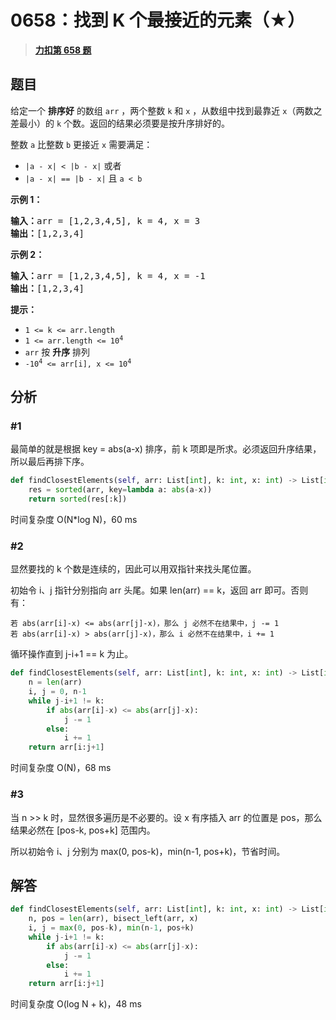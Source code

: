 # 0658：找到 K 个最接近的元素（★）


> <u>**[力扣第 658 题](https://leetcode.cn/problems/find-k-closest-elements/)**</u>

## 题目

<p>给定一个 <strong>排序好</strong> 的数组 <code>arr</code> ，两个整数 <code>k</code> 和 <code>x</code> ，从数组中找到最靠近 <code>x</code>（两数之差最小）的 <code>k</code> 个数。返回的结果必须要是按升序排好的。</p>

<p>整数 <code>a</code> 比整数 <code>b</code> 更接近 <code>x</code> 需要满足：</p>

<ul>
<li><code>|a - x| &lt; |b - x|</code> 或者</li>
<li><code>|a - x| == |b - x|</code> 且 <code>a &lt; b</code></li>
</ul>



<p><strong>示例 1：</strong></p>

<pre>
<strong>输入：</strong>arr = [1,2,3,4,5], k = 4, x = 3
<strong>输出：</strong>[1,2,3,4]
</pre>

<p><strong>示例 2：</strong></p>

<pre>
<strong>输入：</strong>arr = [1,2,3,4,5], k = 4, x = -1
<strong>输出：</strong>[1,2,3,4]
</pre>



<p><strong>提示：</strong></p>

<ul>
<li><code>1 &lt;= k &lt;= arr.length</code></li>
<li><code>1 &lt;= arr.length &lt;= 10<sup>4</sup></code><meta charset="UTF-8" /></li>
<li><code>arr</code> 按 <strong>升序</strong> 排列</li>
<li><code>-10<sup>4</sup> &lt;= arr[i], x &lt;= 10<sup>4</sup></code></li>
</ul>


## 分析

### #1

最简单的就是根据 key = abs(a-x) 排序，前 k 项即是所求。必须返回升序结果，所以最后再排下序。

```python
def findClosestElements(self, arr: List[int], k: int, x: int) -> List[int]:
	res = sorted(arr, key=lambda a: abs(a-x))
	return sorted(res[:k])
```

时间复杂度 O(N*log N)，60 ms

### #2

显然要找的 k 个数是连续的，因此可以用双指针来找头尾位置。

初始令 i、j 指针分别指向 arr 头尾。如果 len(arr) == k，返回 arr 即可。否则有：

	若 abs(arr[i]-x) <= abs(arr[j]-x)，那么 j 必然不在结果中，j -= 1
	若 abs(arr[i]-x) > abs(arr[j]-x)，那么 i 必然不在结果中，i += 1

循环操作直到 j-i+1 == k 为止。

```python
def findClosestElements(self, arr: List[int], k: int, x: int) -> List[int]:
	n = len(arr)
	i, j = 0, n-1
	while j-i+1 != k:
		if abs(arr[i]-x) <= abs(arr[j]-x):
			j -= 1
		else:
			i += 1
	return arr[i:j+1]
```

时间复杂度 O(N)，68 ms

### #3

当 n >> k 时，显然很多遍历是不必要的。设 x 有序插入 arr 的位置是 pos，那么结果必然在 [pos-k, pos+k] 范围内。

所以初始令 i、j 分别为 max(0, pos-k)，min(n-1, pos+k)，节省时间。
 

## 解答

```python
def findClosestElements(self, arr: List[int], k: int, x: int) -> List[int]:
	n, pos = len(arr), bisect_left(arr, x)
	i, j = max(0, pos-k), min(n-1, pos+k)
	while j-i+1 != k:
		if abs(arr[i]-x) <= abs(arr[j]-x):
			j -= 1
		else:
			i += 1
	return arr[i:j+1]
```

时间复杂度 O(log N + k)，48 ms
 

